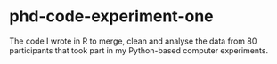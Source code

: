 # phd-code-experiment-one
The code I wrote in R to merge, clean and analyse the data from 80 participants that took part in my Python-based computer experiments.
